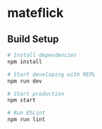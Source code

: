 # mateflick

## Build Setup

``` bash
# Install dependencies
npm install

# Start developing with REPL
npm run dev

# Start production
npm start

# Run ESLint
npm run lint
```
